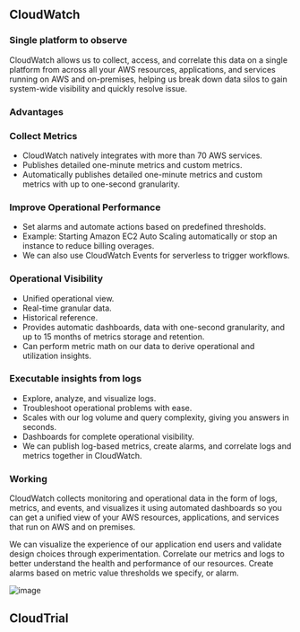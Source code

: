 
<h2>  CloudWatch </h2>

<h3> Single platform to observe </h3>

CloudWatch allows us to collect, access, and correlate this data on a single platform from across all your AWS resources, applications, and services running on AWS and on-premises, helping us break down data silos to gain system-wide visibility and quickly resolve issue.

<h3> Advantages </h3>

<h3> Collect Metrics </h3>

- CloudWatch natively integrates with more than 70 AWS services.
- Publishes detailed one-minute metrics and custom metrics.
- Automatically publishes detailed one-minute metrics and custom metrics with up to one-second granularity.

<h3> Improve Operational Performance </h3>

- Set alarms and automate actions based on predefined thresholds.
- Example: Starting Amazon EC2 Auto Scaling automatically or stop an instance to reduce billing overages.
- We can also use CloudWatch Events for serverless to trigger workflows.


<h3> Operational Visibility </h3>

- Unified operational view.
- Real-time granular data.
- Historical reference.
- Provides automatic dashboards, data with one-second granularity, and up to 15 months of metrics storage and retention.
- Can  perform metric math on our data to derive operational and utilization insights.

<h3> Executable insights from logs </h3>

- Explore, analyze, and visualize logs.
- Troubleshoot operational problems with ease.
- Scales with our log volume and query complexity, giving you answers in seconds.
- Dashboards for complete operational visibility.
- We can publish log-based metrics, create alarms, and correlate logs and metrics together in CloudWatch.



<h3> Working </h3> 

CloudWatch collects monitoring and operational data in the form of logs, metrics, and events, and visualizes it using automated dashboards so you can get a unified view of your AWS resources, applications, and services that run on AWS and on premises.

We can visualize the experience of our application end users and validate design choices through experimentation. Correlate our metrics and logs to better understand the health and performance of our resources. Create alarms based on metric value thresholds we specify, or alarm.

![image](https://user-images.githubusercontent.com/58930229/195011187-f6cfabcb-4298-4449-bac8-697911242849.png)





<h2> CloudTrial </h2>
